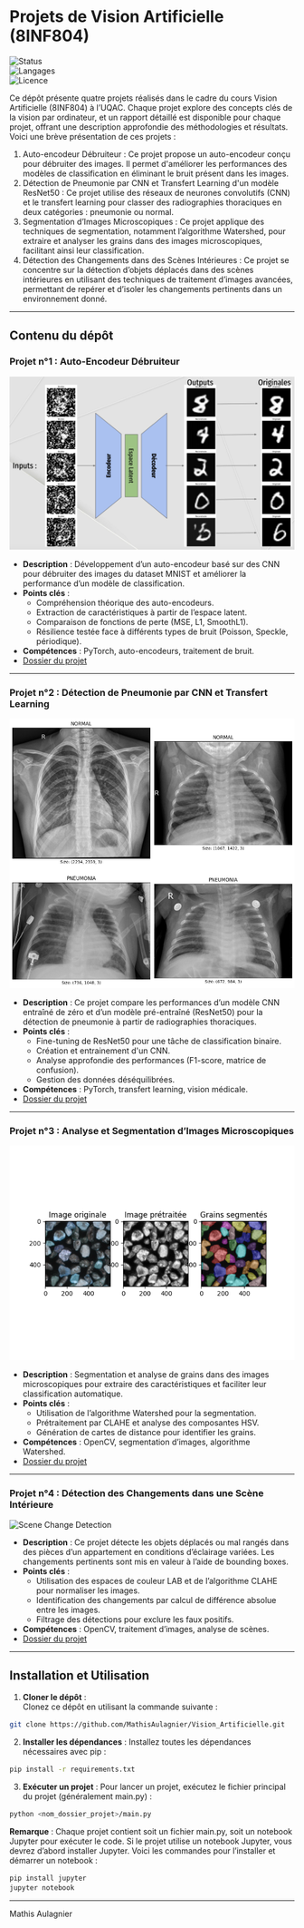 # **Projets de Vision Artificielle (8INF804)**  
![Status](https://img.shields.io/badge/Status-Complete-brightgreen)  
![Langages](https://img.shields.io/badge/Languages-Python-blue)  
![Licence](https://img.shields.io/badge/License-MIT-lightgrey)  

Ce dépôt présente quatre projets réalisés dans le cadre du cours Vision Artificielle (8INF804) à l’UQAC. Chaque projet explore des concepts clés de la vision par ordinateur, et un rapport détaillé est disponible pour chaque projet, offrant une description approfondie des méthodologies et résultats. Voici une brève présentation de ces projets :
1. Auto-encodeur Débruiteur : Ce projet propose un auto-encodeur conçu pour débruiter des images. Il permet d'améliorer les performances des modèles de classification en éliminant le bruit présent dans les images.
2.	Détection de Pneumonie par CNN et Transfert Learning d'un modèle ResNet50 : Ce projet utilise des réseaux de neurones convolutifs (CNN) et le transfert learning pour classer des radiographies thoraciques en deux catégories : pneumonie ou normal.
3.	Segmentation d’Images Microscopiques : Ce projet applique des techniques de segmentation, notamment l’algorithme Watershed, pour extraire et analyser les grains dans des images microscopiques, facilitant ainsi leur classification.
4.	Détection des Changements dans des Scènes Intérieures : Ce projet se concentre sur la détection d’objets déplacés dans des scènes intérieures en utilisant des techniques de traitement d’images avancées, permettant de repérer et d’isoler les changements pertinents dans un environnement donné.
---

## **Contenu du dépôt**  

### Projet n°1 : **Auto-Encodeur Débruiteur**  
![Denoising Autoencoder](Auto-encodeur/output.png)  
- **Description** : Développement d’un auto-encodeur basé sur des CNN pour débruiter des images du dataset MNIST et améliorer la performance d’un modèle de classification.  
- **Points clés** :
  - Compréhension théorique des auto-encodeurs.     
  - Extraction de caractéristiques à partir de l’espace latent.  
  - Comparaison de fonctions de perte (MSE, L1, SmoothL1).  
  - Résilience testée face à différents types de bruit (Poisson, Speckle, périodique).  
- **Compétences** : PyTorch, auto-encodeurs, traitement de bruit.  
- [Dossier du projet](./Auto-encodeur)  

---

### Projet n°2 : **Détection de Pneumonie par CNN et Transfert Learning**  
![Pneumonia Detection](TransfertLearning_ResNet50/radios.png)  
- **Description** : Ce projet compare les performances d’un modèle CNN entraîné de zéro et d’un modèle pré-entraîné (ResNet50) pour la détection de pneumonie à partir de radiographies thoraciques.  
- **Points clés** :  
  - Fine-tuning de ResNet50 pour une tâche de classification binaire.
  - Création et entrainement d'un CNN.
  - Analyse approfondie des performances (F1-score, matrice de confusion).  
  - Gestion des données déséquilibrées.  
- **Compétences** : PyTorch, transfert learning, vision médicale.  
- [Dossier du projet](./TransfertLearning_ResNet50)  

---

### Projet n°3 : **Analyse et Segmentation d’Images Microscopiques**  
![Microscopic Image Analysis](Segmentation/output.png)  
- **Description** : Segmentation et analyse de grains dans des images microscopiques pour extraire des caractéristiques et faciliter leur classification automatique.  
- **Points clés** :  
  - Utilisation de l’algorithme Watershed pour la segmentation.  
  - Prétraitement par CLAHE et analyse des composantes HSV.  
  - Génération de cartes de distance pour identifier les grains.  
- **Compétences** : OpenCV, segmentation d’images, algorithme Watershed.  
- [Dossier du projet](./Segmentation)  

---

### Projet n°4 : **Détection des Changements dans une Scène Intérieure**  
![Scene Change Detection](DetectionChangementsScene/output.png)  
- **Description** : Ce projet détecte les objets déplacés ou mal rangés dans des pièces d’un appartement en conditions d’éclairage variées. Les changements pertinents sont mis en valeur à l’aide de bounding boxes.  
- **Points clés** :  
  - Utilisation des espaces de couleur LAB et de l’algorithme CLAHE pour normaliser les images.  
  - Identification des changements par calcul de différence absolue entre les images.  
  - Filtrage des détections pour exclure les faux positifs.
- **Compétences** : OpenCV, traitement d’images, analyse de scènes.  
- [Dossier du projet](./DetectionChangementsScene)  

---

## **Installation et Utilisation**

1. **Cloner le dépôt** :  
Clonez ce dépôt en utilisant la commande suivante : 
```bash
git clone https://github.com/MathisAulagnier/Vision_Artificielle.git
```
2. **Installer les dépendances** :
Installez toutes les dépendances nécessaires avec pip :
```bash
pip install -r requirements.txt
```

3. **Exécuter un projet** : 
Pour lancer un projet, exécutez le fichier principal du projet (généralement main.py) :
```bash
python <nom_dossier_projet>/main.py
```

**Remarque** : Chaque projet contient soit un fichier main.py, soit un notebook Jupyter pour exécuter le code.
Si le projet utilise un notebook Jupyter, vous devrez d’abord installer Jupyter. Voici les commandes pour l’installer et démarrer un notebook :
```bash
pip install jupyter
jupyter notebook
```
___

Mathis Aulagnier
